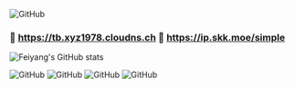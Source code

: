 ![GitHub](https://hub.gitmirror.com/https://raw.githubusercontent.com/ttbb1978/ttbb1978/refs/heads/tb01/img/001t.jpg
)
### 🚀 https://tb.xyz1978.cloudns.ch  🚀 https://ip.skk.moe/simple



![Feiyang's GitHub stats](https://github-readme-stats-ten-gilt.vercel.app/api?username=ttbb1978&count_private=true&show_icons=true&theme=radical&include_all_commits=true)

![GitHub](http://q2.qlogo.cn/headimg_dl?dst_uin=765931440&spec=100) ![GitHub](http://q2.qlogo.cn/headimg_dl?dst_uin=2409495157&spec=100) ![GitHub](http://q2.qlogo.cn/headimg_dl?dst_uin=1040458166&spec=100) ![GitHub](http://q2.qlogo.cn/headimg_dl?dst_uin=2358429597&spec=100)
